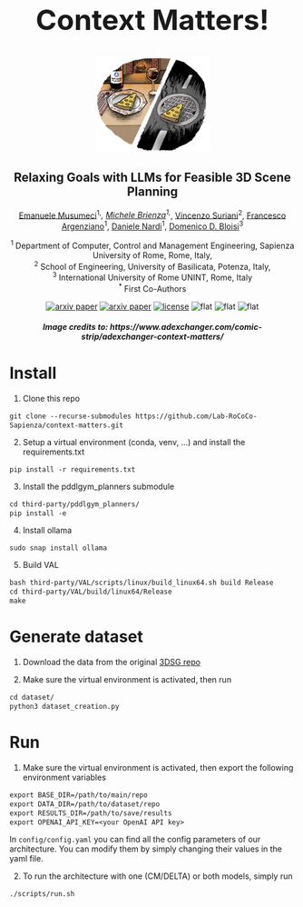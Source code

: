 <div align="center">
<h1 style="font-size: 50px">Context Matters!</h1> 
<img src="assets/cm.png" width=40%>
<h2>Relaxing Goals with LLMs for Feasible 3D Scene Planning</h2>

<a href="https://scholar.google.com/citations?user=XLcFkmUAAAAJ&hl=it&oi=ao">Emanuele Musumeci</a><sup><span>1,*</span></sup>,
<a href="https://scholar.google.com/citations?user=sk3SpmUAAAAJ&hl=it&oi=ao">Michele Brienza</a><sup><span>1,*</span></sup>,
<a href="https://scholar.google.com/citations?user=Y8LuLfoAAAAJ&hl=it&oi=ao">Vincenzo Suriani</a><sup><span>2</span></sup>,
<a href="https://www.linkedin.com/in/fra-arg/">Francesco Argenziano</a><sup><span>1</span></sup>,
<a href="https://scholar.google.com/citations?user=xZwripcAAAAJ&hl=it&oi=ao">Daniele Nardi</a><sup><span>1</span></sup>,
<a href="https://scholar.google.com/citations?user=_90LQXQAAAAJ&hl=it&oi=ao">Domenico D. Bloisi</a><sup><span>3</span></sup>
</br>

<sup>1</sup> Department of Computer, Control and Management Engineering, Sapienza University of Rome, Rome, Italy, <br>
<sup>2</sup> School of Engineering, University of Basilicata, Potenza, Italy, <br>
<sup>3</sup> International University of Rome UNINT, Rome, Italy <br>
<sup>*</sup> First Co-Authors
<div>

[![arxiv paper](https://img.shields.io/badge/Project-Website-blue)](https://lab-rococo-sapienza.github.io/context-matters/)
[![arxiv paper](https://img.shields.io/badge/arXiv-SOON-red)](https://lab-rococo-sapienza.github.io/contetx-matters/)
[![license](https://img.shields.io/badge/License-MIT-yellow)](LICENSE)
![flat](https://img.shields.io/badge/python-3.10+-green)
![flat](https://img.shields.io/badge/Ubuntu-22.04-violet)
![flat](https://img.shields.io/badge/Ubuntu-24.04+-violet)


</div>
<h5>Image credits to: https://www.adexchanger.com/comic-strip/adexchanger-context-matters/</h5>
</div>

# Install

1. Clone this repo
```
git clone --recurse-submodules https://github.com/Lab-RoCoCo-Sapienza/context-matters.git
```

2. Setup a virtual environment (conda, venv, ...) and install the requirements.txt

```
pip install -r requirements.txt
```
   
3. Install the pddlgym_planners submodule
```
cd third-party/pddlgym_planners/
pip install -e
```
   
4. Install ollama
```
sudo snap install ollama
```

5. Build VAL
```
bash third-party/VAL/scripts/linux/build_linux64.sh build Release
cd third-party/VAL/build/linux64/Release
make
```
# Generate dataset
1. Download the data from the original [3DSG repo](https://github.com/StanfordVL/3DSceneGraph)

2. Make sure the virtual environment is activated, then run 
```
cd dataset/
python3 dataset_creation.py
```

# Run

1. Make sure the virtual environment is activated, then export the following environment variables
```
export BASE_DIR=/path/to/main/repo
export DATA_DIR=/path/to/dataset/repo
export RESULTS_DIR=/path/to/save/results
export OPENAI_API_KEY=<your OpenAI API key>
```
In `config/config.yaml` you can find all the config parameters of our architecture.
You can modify them by simply changing their values in the yaml file.

2. To run the architecture with one (CM/DELTA) or both models, simply run
```
./scripts/run.sh
```
